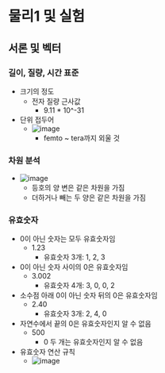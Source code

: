 # 물리1 및 실험
## 서론 및 벡터
### 길이, 질량, 시간 표준
- 크기의 정도
  - 전자 질량 근사값
    - 9.11 * 10^-31
- 단위 접두어
  - ![image](https://github.com/googoo9918/TIL/assets/102513932/98d33ef0-502c-41df-8c3f-5cd7421fd3ae)
    - femto ~ tera까지 외울 것
### 차원 분석
- ![image](https://github.com/googoo9918/TIL/assets/102513932/9c5d9680-490f-4970-b10c-8eaba6285ccd)
  - 등호의 양 변은 같은 차원을 가짐
  - 더하거나 빼는 두 양은 같은 차원을 가짐
### 유효숫자
- 0이 아닌 숫자는 모두 유효숫자임
  - 1.23
    - 유효숫자 3개: 1, 2, 3
- 0이 아닌 숫자 사이의 0은 유효숫자임
  - 3.002
    - 유효숫자 4개: 3, 0, 0, 2
- 소수점 아래 0이 아닌 숫자 뒤의 0은 유효숫자임
  - 2.40
    - 유효숫자 3개: 2, 4, 0
- 자연수에서 끝의 0은 유효숫자인지 알 수 없음
  - 500
    - 0 두 개는 유효숫자인지 알 수 없음
- 유효숫자 연산 규칙
  - ![image](https://github.com/googoo9918/TIL/assets/102513932/7a187917-b879-42f0-ba50-e761697b33f2)